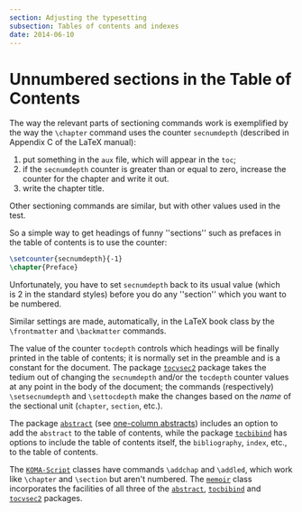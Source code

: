 ```yaml
---
section: Adjusting the typesetting
subsection: Tables of contents and indexes
date: 2014-06-10
---
```


# Unnumbered sections in the Table of Contents

The way the relevant parts of sectioning commands work is exemplified
by the way the `\chapter` command uses the counter `secnumdepth`
(described in Appendix&nbsp;C of the LaTeX manual):
  

1.  put something in the `aux` file, which will appear in
    the `toc`;
3.  if the `secnumdepth` counter is greater than or equal to
    zero,
    increase the counter for the chapter and write it out.
4.  write the chapter title.

Other sectioning commands are similar, but with other values used in
the test.

So a simple way to get headings of funny ''sections'' such as prefaces
in the table of contents is to use the counter:
```latex
\setcounter{secnumdepth}{-1}
\chapter{Preface}
```
Unfortunately, you have to set `secnumdepth` back to its usual
value (which is&nbsp;2 in the standard styles) before you do any ''section''
which you want to be numbered.

Similar settings are made, automatically, in the LaTeX book class by
the `\frontmatter` and `\backmatter` commands.

The value of the counter `tocdepth` controls which headings
will be finally printed in the table of contents; it is normally set
in the preamble and is a constant for the document.  The package
[`tocvsec2`](https://ctan.org/pkg/tocvsec2) package takes the tedium out of changing the
`secnumdepth` and/or the `tocdepth` counter values at
any point in the body of the document; the commands (respectively)
`\setsecnumdepth` and `\settocdepth` make the changes based on
the _name_ of the sectional unit (`chapter`,
`section`, etc.).

The package [`abstract`](https://ctan.org/pkg/abstract) (see 
[one-column abstracts](FAQ-onecolabs.md)) includes an option
to add the `abstract` to the table of contents, while the
package [`tocbibind`](https://ctan.org/pkg/tocbibind) has options to include the table of
contents itself, the `bibliography`, `index`, etc., to
the table of contents.

The [`KOMA-Script`](https://ctan.org/pkg/KOMA-Script) classes have commands `\addchap` and
`\addled`, which work like `\chapter` and `\section` but
aren't numbered.  The [`memoir`](https://ctan.org/pkg/memoir) class incorporates the facilities
of all three of the [`abstract`](https://ctan.org/pkg/abstract), [`tocbibind`](https://ctan.org/pkg/tocbibind) and
[`tocvsec2`](https://ctan.org/pkg/tocvsec2) packages.

